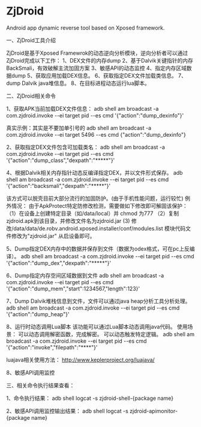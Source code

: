 ZjDroid
=======

Android app dynamic reverse tool based on Xposed framework.


一、ZjDroid工具介绍

ZjDroid是基于Xposed Framewrok的动态逆向分析模块，逆向分析者可以通过ZjDroid完成以下工作：
1、DEX文件的内存dump
2、基于Dalvik关键指针的内存BackSmali，有效破解主流加固方案
3、敏感API的动态监控
4、指定内存区域数据dump
5、获取应用加载DEX信息。
6、获取指定DEX文件加载类信息。
7、dump Dalvik java堆信息。
8、在目标进程动态运行lua脚本。


二、ZjDroid相关命令

1、获取APK当前加载DEX文件信息：
adb shell am broadcast -a com.zjdroid.invoke --ei target pid --es cmd '{"action":"dump_dexinfo"}'

真实示例：其实是不要加单引号的
adb shell am broadcast -a com.zjdroid.invoke --ei target 5496 --es cmd {"action":"dump_dexinfo"}

2、获取指定DEX文件包含可加载类名：
adb shell am broadcast -a com.zjdroid.invoke --ei target pid --es cmd '{"action":"dump_class","dexpath":"*****"}'

4、根据Dalvik相关内存指针动态反编译指定DEX，并以文件形式保存。
adb shell am broadcast -a com.zjdroid.invoke --ei target pid --es cmd '{"action":"backsmali","dexpath":"*****"}'

该方式可以脱壳目前大部分流行的加固防护。(由于手机性能问题，运行较忙)
例外情况：
由于ApkProtect特定防修改检测，需要做如下修改即可解固该保护：
（1）在设备上创建特定目录（如/data/local）并 chmod 为777
（2）复制zjdroid.apk到该目录，并修改文件名为zjdroid.jar
 (3) 修改/data/data/de.robv.android.xposed.installer/conf/modules.list 模块代码文件修改为"zjdroid.jar"
从启设备即可。

5、Dump指定DEX内存中的数据并保存到文件（数据为odex格式，可在pc上反编译）。
adb shell am broadcast -a com.zjdroid.invoke --ei target pid --es cmd '{"action":"dump_dex","dexpath":"*****"}'


6、Dump指定内存空间区域数据到文件
adb shell am broadcast -a com.zjdroid.invoke --ei target pid --es cmd '{"action":"dump_mem","start":1234567,"length":123}'

7、Dump Dalvik堆栈信息到文件，文件可以通过java heap分析工具分析处理。
adb shell am broadcast -a com.zjdroid.invoke --ei target pid --es cmd '{"action":"dump_heap"}'

8、运行时动态调用Lua脚本
该功能可以通过Lua脚本动态调用java代码。
使用场景：
可以动态调用解密函数，完成解密。
可以动态触发特定逻辑。
adb shell am broadcast -a com.zjdroid.invoke --ei target pid --es cmd '{"action":"invoke","filepath":"****"}'

luajava相关使用方法：
http://www.keplerproject.org/luajava/

8、敏感API调用监控


三、相关命令执行结果查看：

1、命令执行结果：
adb shell logcat -s zjdroid-shell-{package name}

2、敏感API调用监控输出结果：
adb shell logcat -s zjdroid-apimonitor-{package name}
